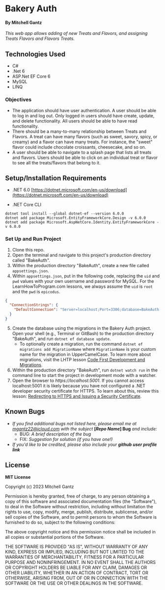 # Bakery Auth 

#### By Mitchell Gantz

_This web app allows adding of new Treats and Flavors, and assigning Treats Flavors and Flavors Treats._

## Technologies Used

* C#
* .Net 6
* ASP.Net EF Core 6
* MySQL
* LINQ

### Objectives 

* The application should have user authentication. A user should be able to log in and log out. Only logged in users should have create, update, and delete functionality. All users should be able to have read functionality.
*  There should be a many-to-many relationship between Treats and Flavors. A treat can have many flavors (such as sweet, savory, spicy, or creamy) and a flavor can have many treats. For instance, the "sweet" flavor could include chocolate croissants, cheesecake, and so on.
*  A user should be able to navigate to a splash page that lists all treats and flavors. Users should be able to click on an individual treat or flavor to see all the treats/flavors that belong to it.

## Setup/Installation Requirements
* .NET 6.0
[https://dotnet.microsoft.com/en-us/download](https://dotnet.microsoft.com/en-us/download)

* .NET Core CLI
```
dotnet tool install --global dotnet-ef --version 6.0.0
dotnet add package Microsoft.EntityFrameworkCore.Design -v 6.0.0
dotnet add package Microsoft.AspNetCore.Identity.EntityFrameworkCore -v 6.0.0
```
### Set Up and Run Project

1. Clone this repo.
2. Open the terminal and navigate to this project's production directory called "BakeAuth".
3. Within the production directory "BakeAuth", create a new file called `appsettings.json`.
4. Within `appsettings.json`, put in the following code, replacing the `uid` and `pwd` values with your own username and password for MySQL. For the LearnHowToProgram.com lessons, we always assume the `uid` is `root` and the `pwd` is `epicodus`.

```json
{
  "ConnectionStrings": {
    "DefaultConnection": "Server=localhost;Port=3306;database=BakeAuth;uid=root;pwd=epicodus;"
  }
}
```

5. Create the database using the migrations in the Bakery Auth project. Open your shell (e.g., Terminal or GitBash) to the production directory "BakeAuth", and run `dotnet ef database update`. 
    - To optionally create a migration, run the command `dotnet ef migrations add MigrationName` where `MigrationName` is your custom name for the migration in UpperCamelCase. To learn more about migrations, visit the LHTP lesson [Code First Development and Migrations](https://www.learnhowtoprogram.com/c-and-net-part-time/many-to-many-relationships/code-first-development-and-migrations).
6. Within the production directory "BakeAuth", run `dotnet watch run` in the command line to start the project in development mode with a watcher.
4. Open the browser to _https://localhost:5001_. If you cannot access localhost:5001 it is likely because you have not configured a .NET developer security certificate for HTTPS. To learn about this, review this lesson: [Redirecting to HTTPS and Issuing a Security Certificate](https://www.learnhowtoprogram.com/lessons/redirecting-to-https-and-issuing-a-security-certificate).


## Known Bugs

- _If you find additional bugs not listed here, please email me at mgantz22@icloud.com with the subject_ **[_Repo Name_] Bug** _and include:_
  - BUG: _A brief description of the bug_
  - FIX: _Suggestion for solution (if you have one!)_
- _If you'd like to be credited, please also include your_ **_github user profile link_**


## License

**MIT License**

Copyright (c) 2023 Mitchell Gantz

Permission is hereby granted, free of charge, to any person obtaining a copy of this software and associated documentation files (the "Software"), to deal in the Software without restriction, including without limitation the rights to use, copy, modify, merge, publish, distribute, sublicense, and/or sell copies of the Software, and to permit persons to whom the Software is furnished to do so, subject to the following conditions:

The above copyright notice and this permission notice shall be included in all copies or substantial portions of the Software.

THE SOFTWARE IS PROVIDED "AS IS", WITHOUT WARRANTY OF ANY KIND, EXPRESS OR IMPLIED, INCLUDING BUT NOT LIMITED TO THE WARRANTIES OF MERCHANTABILITY, FITNESS FOR A PARTICULAR PURPOSE AND NONINFRINGEMENT. IN NO EVENT SHALL THE AUTHORS OR COPYRIGHT HOLDERS BE LIABLE FOR ANY CLAIM, DAMAGES OR OTHER LIABILITY, WHETHER IN AN ACTION OF CONTRACT, TORT OR OTHERWISE, ARISING FROM, OUT OF OR IN CONNECTION WITH THE SOFTWARE OR THE USE OR OTHER DEALINGS IN THE SOFTWARE.